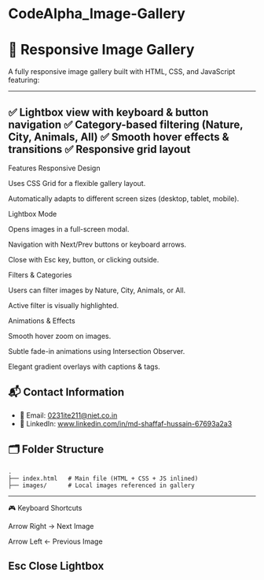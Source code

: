 # CodeAlpha_Image-Gallery

# 📸 Responsive Image Gallery

A fully responsive image gallery built with HTML, CSS, and JavaScript featuring:

---
✅ Lightbox view with keyboard & button navigation
✅ Category-based filtering (Nature, City, Animals, All)
✅ Smooth hover effects & transitions
✅ Responsive grid layout
---
Features
Responsive Design

Uses CSS Grid for a flexible gallery layout.

Automatically adapts to different screen sizes (desktop, tablet, mobile).

Lightbox Mode

Opens images in a full-screen modal.

Navigation with Next/Prev buttons or keyboard arrows.

Close with Esc key, button, or clicking outside.

Filters & Categories

Users can filter images by Nature, City, Animals, or All.

Active filter is visually highlighted.

Animations & Effects

Smooth hover zoom on images.

Subtle fade-in animations using Intersection Observer.

Elegant gradient overlays with captions & tags.


## 📬 Contact Information

- 📧 Email: 0231ite211@niet.co.in
- 🔗 LinkedIn: www.linkedin.com/in/md-shaffaf-hussain-67693a2a3

## 🗂️ Folder Structure

```
.
├── index.html   # Main file (HTML + CSS + JS inlined)
├── images/      # Local images referenced in gallery

```




---

🎮 Keyboard Shortcuts

Arrow Right → Next Image

Arrow Left ← Previous Image

Esc Close Lightbox
---

